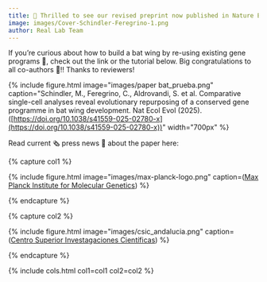 ```yaml
---
title: 🎉 Thrilled to see our revised preprint now published in Nature Ecology & Evolution! 🎉
image: images/Cover-Schindler-Feregrino-1.png
author: Real Lab Team
---
```


If you’re curious about how to build a bat wing by re-using existing gene programs 🧬, check out the link or the tutorial below. Big congratulations to all co-authors 💜!! Thanks to reviewers!

{%
  include figure.html
  image="images/paper bat_prueba.png"
  caption="Schindler, M., Feregrino, C., Aldrovandi, S. et al. Comparative single-cell analyses reveal evolutionary repurposing of a conserved gene programme in bat wing development. Nat Ecol Evol (2025). ([https://doi.org/10.1038/s41559-025-02780-x](https://doi.org/10.1038/s41559-025-02780-x))"
  width="700px"
%}

Read current 🗞️ press news 📰 about the paper here:

{% capture col1 %}

{% include figure.html image="images/max-planck-logo.png" caption=([Max Planck Institute for Molecular Genetics](https://www.molgen.mpg.de/news-2025-flying-with-hands)) %}

{% endcapture %}

{% capture col2 %}

{% include figure.html image="images/csic_andalucia.png" caption=([Centro Superior Investagaciones Científicas](https://delegacion.andalucia.csic.es/un-estudio-revela-que-las-alas-de-los-murcielagos-se-forman-reutilizando-programas-geneticos-ya-existentes/)) %}

{% endcapture %}

{% include cols.html col1=col1 col2=col2 %} 

